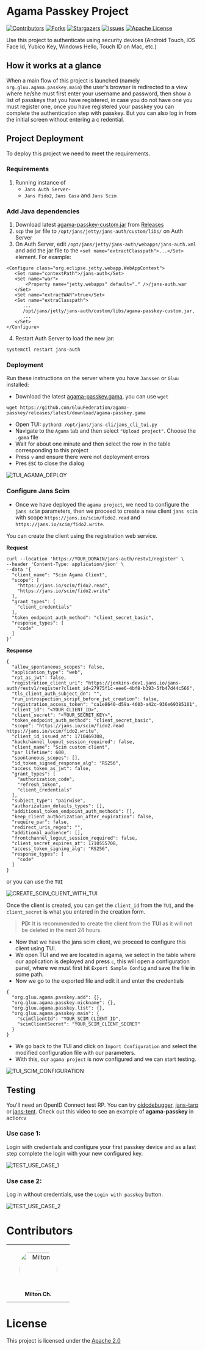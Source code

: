 # Agama Passkey Project

<!-- These are statistics for this repository-->
[![Contributors][contributors-shield]][contributors-url]
[![Forks][forks-shield]][forks-url]
[![Stargazers][stars-shield]][stars-url]
[![Issues][issues-shield]][issues-url]
[![Apache License][license-shield]][license-url]

Use this project to authenticate using security devices (Android Touch, iOS Face Id, Yubico Key, Windows Hello, Touch ID on Mac, etc.)

## How it works at a glance

When a main flow of this project is launched (namely `org.gluu.agama.passkey.main`) the user's browser is
redirected to a view where he/she must first enter your username and password, then show a list of passkeys that you have
registered, in case you do not have one you must register one, once you have registered your passkey you can complete
the authentication step with passkey.
But you can also log in from the initial screen without entering a c redential.

## Project Deployment

To deploy this project we need to meet the requirements.

### Requirements

1. Running instance of
   - `Jans Auth Server`-
   - `Jans Fido2`, `Jans Casa` and `Jans Scim`

### Add Java dependencies

1. Download
   latest [agama-passkey-custom.jar](https://github.com/GluuFederation/agama-passkey/releases/latest/download/agama-passkey-custom.jar)
   from [Releases](https://github.com/GluuFederation/agama-passkey/releases)
2. `scp` the jar file to `/opt/jans/jetty/jans-auth/custom/libs/` on Auth Server
3. On Auth Server, edit `/opt/jans/jetty/jans-auth/webapps/jans-auth.xml` and
   add the jar file to the `<set name="extractClasspath">...</Set>` element. For example:

```
<Configure class="org.eclipse.jetty.webapp.WebAppContext">
   <Set name="contextPath">/jans-auth</Set>
   <Set name="war">
       <Property name="jetty.webapps" default="." />/jans-auth.war
   </Set>
   <Set name="extractWAR">true</Set>
   <Set name="extraClasspath">
      ...
      /opt/jans/jetty/jans-auth/custom/libs/agama-passkey-custom.jar,
      ...
   </Set>
</Configure>
```

4. Restart Auth Server to load the new jar:

```
systemctl restart jans-auth
````

### Deployment

Run these instructions on the server where you have `Janssen` or `Gluu` installed:

- Download the
  latest [agama-passkey.gama](https://github.com/GluuFederation/agama-passkey/releases/latest/download/agama-passkey.gama), you can use `wget`
```
wget https://github.com/GluuFederation/agama-passkey/releases/latest/download/agama-passkey.gama
```
- Open TUI: `python3 /opt/jans/jans-cli/jans_cli_tui.py`
- Navigate to the `Agama` tab and then select `"Upload project"`. Choose the `.gama` file
- Wait for about one minute and then select the row in the table corresponding to this project
- Press `v` and ensure there were not deployment errors
- Pres `ESC` to close the dialog

![TUI_AGAMA_DEPLOY](https://github.com/GluuFederation/agama-passkey/assets/86965029/1d6b8cab-ddad-451c-b620-d19be1b7f9e3)

### Configure Jans Scim

- Once we have deployed the `agama project`, we need to configure the `jans scim` parameters, then we proceed to create
  a new client `jans scim` with scope `https://jans.io/scim/fido2.read` and `https://jans.io/scim/fido2.write`.

You can create the client using the registration web service.

**Request**

```
curl --location 'https://YOUR_DOMAIN/jans-auth/restv1/register' \
--header 'Content-Type: application/json' \
--data '{
  "client_name": "Scim Agama Client",
  "scope": [
    "https://jans.io/scim/fido2.read",
    "https://jans.io/scim/fido2.write"
  ],
  "grant_types": [
    "client_credentials"
  ],
  "token_endpoint_auth_method": "client_secret_basic",
  "response_types": [
    "code"
  ]
}'
```

**Response**

```
{
  "allow_spontaneous_scopes": false,
  "application_type": "web",
  "rpt_as_jwt": false,
  "registration_client_uri": "https://jenkins-dev1.jans.io/jans-auth/restv1/register?client_id=27975f1c-eee6-4bf8-b393-5fb47d44c566",
  "tls_client_auth_subject_dn": "",
  "run_introspection_script_before_jwt_creation": false,
  "registration_access_token": "ca1e8640-d59a-4603-a42c-936e69385101",
  "client_id": "<YOUR_CLIENT_ID>",
  "client_secret": "<YOUR_SECRET_KEY>",
  "token_endpoint_auth_method": "client_secret_basic",
  "scope": "https://jans.io/scim/fido2.read https://jans.io/scim/fido2.write",
  "client_id_issued_at": 1710469308,
  "backchannel_logout_session_required": false,
  "client_name": "Scim custom client",
  "par_lifetime": 600,
  "spontaneous_scopes": [],
  "id_token_signed_response_alg": "RS256",
  "access_token_as_jwt": false,
  "grant_types": [
    "authorization_code",
    "refresh_token",
    "client_credentials"
  ],
  "subject_type": "pairwise",
  "authorization_details_types": [],
  "additional_token_endpoint_auth_methods": [],
  "keep_client_authorization_after_expiration": false,
  "require_par": false,
  "redirect_uris_regex": "",
  "additional_audience": [],
  "frontchannel_logout_session_required": false,
  "client_secret_expires_at": 1710555708,
  "access_token_signing_alg": "RS256",
  "response_types": [
    "code"
  ]
}
```

or you can use the `TUI`

![CREATE_SCIM_CLIENT_WITH_TUI](https://github.com/GluuFederation/agama-passkey/assets/86965029/f99ba259-a9cf-4099-b20a-73aceaa56cd4)

Once the client is created, you can get the `client_id` from the `TUI`, and the `client_secret` is what you entered in the creation form.

> **PD:** It is recommended to create the client from the **TUI** as it will not be deleted in the next 24 hours.

- Now that we have the jans scim client, we proceed to configure this client using TUI.
- We open TUI and we are located in agama, we select in the table where our application is deployed and press `c`, this
  will open a configuration panel, where we must first hit `Export Sample Config` and save the file in some path.
- Now we go to the exported file and edit it and enter the credentials


```
{
  "org.gluu.agama.passkey.add": {},
  "org.gluu.agama.passkey.nickname": {},
  "org.gluu.agama.passkey.list": {},
  "org.gluu.agama.passkey.main": {
    "scimClientId": "YOUR_SCIM_CLIENT_ID",
    "scimClientSecret": "YOUR_SCIM_CLIENT_SECRET"
  }
}
```

- We go back to the TUI and click on `Import Configuration` and select the modified configuration file with our parameters.
- With this, our `agama project` is now configured and we can start testing.

![TUI_SCIM_CONFIGURATION](https://github.com/GluuFederation/agama-passkey/assets/86965029/404b066e-a6f3-4c1e-9bf8-afe3f63121e7)

## Testing

You'll need an OpenID Connect test RP. You can try [oidcdebugger](https://oidcdebugger.com/),
[jans-tarp](https://github.com/JanssenProject/jans/tree/main/demos/jans-tarp)
or [jans-tent](https://github.com/JanssenProject/jans/tree/main/demos/jans-tent). Check out this video to see an example
of **agama-passkey** in action:v

### Use case 1:

Login with credentials and configure your first passkey device and as a last step complete the login with your new configured key.

![TEST_USE_CASE_1](https://github.com/GluuFederation/agama-passkey/assets/86965029/0e5cc346-a576-499a-a9e3-6069d6932a4b)

### Use case 2:

Log in without credentials, use the `Login with passkey` button.


![TEST_USE_CASE_2](https://github.com/GluuFederation/agama-passkey/assets/86965029/200328ec-888a-4767-8242-1c50a126a979)

# Contributors

<table>
<tr>
    <td align="center" style="word-wrap: break-word; width: 150.0; height: 150.0">
        <a href=https://github.com/Milton-Ch>
            <img src=https://avatars.githubusercontent.com/u/86965029?v=4 width="100;"  style="border-radius:50%;align-items:center;justify-content:center;overflow:hidden;padding-top:10px" alt=Milton Ch/>
            <br />
            <sub style="font-size:14px"><b>Milton Ch.</b></sub>
        </a>
    </td>
</tr>
</table>

# License

This project is licensed under the [Apache 2.0](https://github.com/GluuFederation/agama-security-key/blob/main/LICENSE)

<!-- This are stats url reference for this repository -->

[contributors-shield]: https://img.shields.io/github/contributors/GluuFederation/agama-passkey.svg?style=for-the-badge

[contributors-url]: https://github.com/GluuFederation/agama-passkey/graphs/contributors

[forks-shield]: https://img.shields.io/github/forks/GluuFederation/agama-passkey.svg?style=for-the-badge

[forks-url]: https://github.com/GluuFederation/agama-passkey/network/members

[stars-shield]: https://img.shields.io/github/stars/GluuFederation/agama-passkey?style=for-the-badge

[stars-url]: https://github.com/GluuFederation/agama-passkey/stargazers

[issues-shield]: https://img.shields.io/github/issues/GluuFederation/agama-passkey.svg?style=for-the-badge

[issues-url]: https://github.com/GluuFederation/agama-passkey/issues

[license-shield]: https://img.shields.io/github/license/GluuFederation/agama-passkey.svg?style=for-the-badge

[license-url]: https://github.com/GluuFederation/agama-passkey/blob/main/LICENSE
